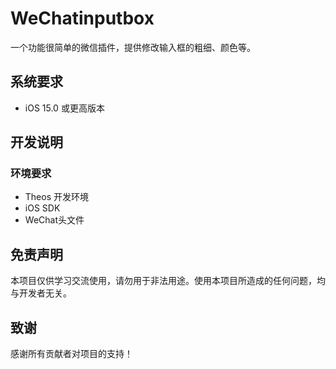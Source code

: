 # WeChatinputbox

一个功能很简单的微信插件，提供修改输入框的粗细、颜色等。

## 系统要求
- iOS 15.0 或更高版本


## 开发说明

### 环境要求
- Theos 开发环境
- iOS SDK
- WeChat头文件

## 免责声明

本项目仅供学习交流使用，请勿用于非法用途。使用本项目所造成的任何问题，均与开发者无关。
## 致谢

感谢所有贡献者对项目的支持！ 
